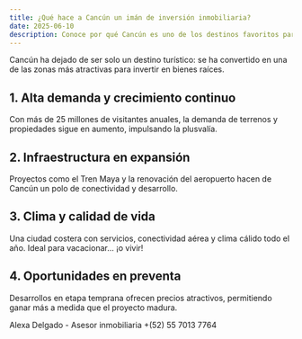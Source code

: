 ```yaml
---
title: ¿Qué hace a Cancún un imán de inversión inmobiliaria?
date: 2025-06-10
description: Conoce por qué Cancún es uno de los destinos favoritos para invertir en bienes raíces.
---
```


Cancún ha dejado de ser solo un destino turístico: se ha convertido en una de las zonas más atractivas para invertir en bienes raíces.

## 1. Alta demanda y crecimiento continuo

Con más de 25 millones de visitantes anuales, la demanda de terrenos y propiedades sigue en aumento, impulsando la plusvalía.

## 2. Infraestructura en expansión

Proyectos como el Tren Maya y la renovación del aeropuerto hacen de Cancún un polo de conectividad y desarrollo.

## 3. Clima y calidad de vida

Una ciudad costera con servicios, conectividad aérea y clima cálido todo el año. Ideal para vacacionar... ¡o vivir!

## 4. Oportunidades en preventa

Desarrollos en etapa temprana ofrecen precios atractivos, permitiendo ganar más a medida que el proyecto madura.

Alexa Delgado - Asesor inmobiliaria 
+(52) 55 7013 7764

